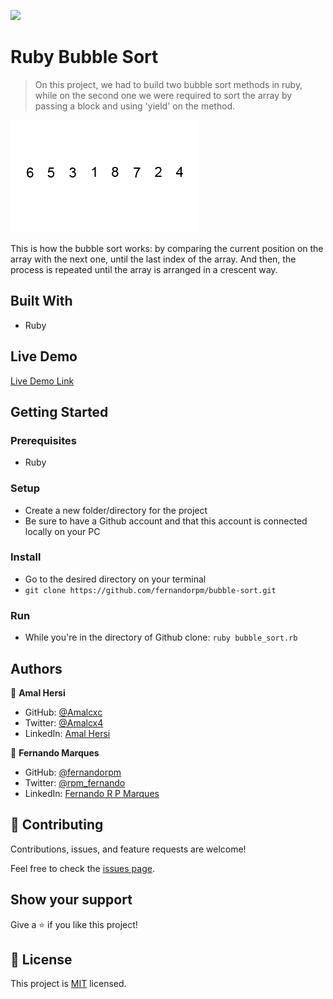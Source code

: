 ![](https://img.shields.io/badge/Microverse-blueviolet)

# Ruby Bubble Sort

> On this project, we had to build two bubble sort methods in ruby, while on the second one we were required to sort the array by passing a block and using 'yield' on the method.

![Bubble Sort Demonstration](./bubble-sort.gif)


This is how the bubble sort works: by comparing the current position on the array with the next one, until the last index of the array.
And then, the process is repeated until the array is arranged in a crescent way.

## Built With

- Ruby

## Live Demo

[Live Demo Link](https://repl.it/join/yvcivqyx-fernandorpm)

## Getting Started

### Prerequisites

- Ruby

### Setup

- Create a new folder/directory for the project
- Be sure to have a Github account and that this account is connected locally on your PC

### Install

- Go to the desired directory on your terminal
- `git clone https://github.com/fernandorpm/bubble-sort.git`

### Run

- While you're in the directory of Github clone: `ruby bubble_sort.rb`


## Authors

👤 **Amal Hersi**

- GitHub: [@Amalcxc](https://github.com/Amalcxc)
- Twitter: [@Amalcx4](https://twitter.com/Amalcx4)
- LinkedIn: [Amal Hersi](https://www.linkedin.com/in/amal-hersi-a29583205/)

👤 **Fernando Marques**

- GitHub: [@fernandorpm](https://github.com/fernandorpm)
- Twitter: [@rpm_fernando](https://twitter.com/rpm_fernando)
- LinkedIn: [Fernando R P Marques](https://linkedin.com/in/fernandorpm)

## 🤝 Contributing

Contributions, issues, and feature requests are welcome!

Feel free to check the [issues page](../../issues/).

## Show your support

Give a ⭐️ if you like this project!

## 📝 License

This project is [MIT](./MIT.md) licensed.

